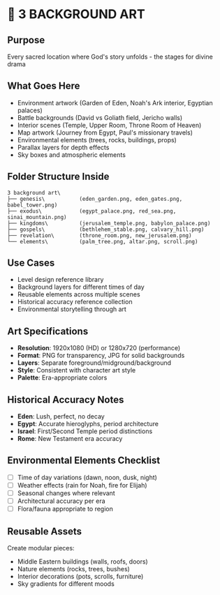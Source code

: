 # 🌄 3 BACKGROUND ART

## Purpose
Every sacred location where God's story unfolds - the stages for divine drama

## What Goes Here
- Environment artwork (Garden of Eden, Noah's Ark interior, Egyptian palaces)
- Battle backgrounds (David vs Goliath field, Jericho walls)
- Interior scenes (Temple, Upper Room, Throne Room of Heaven)
- Map artwork (Journey from Egypt, Paul's missionary travels)
- Environmental elements (trees, rocks, buildings, props)
- Parallax layers for depth effects
- Sky boxes and atmospheric elements

## Folder Structure Inside
```
3 background art\
├── genesis\           (eden_garden.png, eden_gates.png, babel_tower.png)
├── exodus\            (egypt_palace.png, red_sea.png, sinai_mountain.png)
├── kingdoms\          (jerusalem_temple.png, babylon_palace.png)
├── gospels\           (bethlehem_stable.png, calvary_hill.png)
├── revelation\        (throne_room.png, new_jerusalem.png)
└── elements\          (palm_tree.png, altar.png, scroll.png)
```

## Use Cases
- Level design reference library
- Background layers for different times of day
- Reusable elements across multiple scenes
- Historical accuracy reference collection
- Environmental storytelling through art

## Art Specifications
- **Resolution**: 1920x1080 (HD) or 1280x720 (performance)
- **Format**: PNG for transparency, JPG for solid backgrounds
- **Layers**: Separate foreground/midground/background
- **Style**: Consistent with character art style
- **Palette**: Era-appropriate colors

## Historical Accuracy Notes
- **Eden**: Lush, perfect, no decay
- **Egypt**: Accurate hieroglyphs, period architecture
- **Israel**: First/Second Temple period distinctions
- **Rome**: New Testament era accuracy

## Environmental Elements Checklist
- [ ] Time of day variations (dawn, noon, dusk, night)
- [ ] Weather effects (rain for Noah, fire for Elijah)
- [ ] Seasonal changes where relevant
- [ ] Architectural accuracy per era
- [ ] Flora/fauna appropriate to region

## Reusable Assets
Create modular pieces:
- Middle Eastern buildings (walls, roofs, doors)
- Nature elements (rocks, trees, bushes)
- Interior decorations (pots, scrolls, furniture)
- Sky gradients for different moods